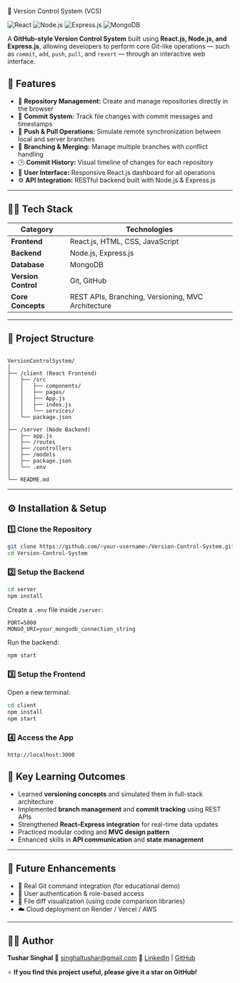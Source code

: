  🧭 Version Control System (VCS)

![React](https://img.shields.io/badge/Frontend-React.js-blue)
![Node.js](https://img.shields.io/badge/Backend-Node.js-green)
![Express.js](https://img.shields.io/badge/Framework-Express.js-lightgrey)
![MongoDB](https://img.shields.io/badge/Database-MongoDB-brightgreen)

A **GitHub-style Version Control System** built using **React.js, Node.js, and Express.js**, allowing developers to perform core Git-like operations — such as `commit`, `add`, `push`, `pull`, and `revert` — through an interactive web interface.

## 🚀 Features

- 📁 **Repository Management:** Create and manage repositories directly in the browser  
- 💾 **Commit System:** Track file changes with commit messages and timestamps  
- 🔄 **Push & Pull Operations:** Simulate remote synchronization between local and server branches  
- 🌿 **Branching & Merging:** Manage multiple branches with conflict handling  
- 🕒 **Commit History:** Visual timeline of changes for each repository  
- 💬 **User Interface:** Responsive React.js dashboard for all operations  
- ⚙️ **API Integration:** RESTful backend built with Node.js & Express.js  

---

## 🧑‍💻 Tech Stack

| Category | Technologies |
|-----------|---------------|
| **Frontend** | React.js, HTML, CSS, JavaScript |
| **Backend** | Node.js, Express.js |
| **Database** | MongoDB |
| **Version Control** | Git, GitHub |
| **Core Concepts** | REST APIs, Branching, Versioning, MVC Architecture |

---

## 📂 Project Structure

```

VersionControlSystem/
│
├── /client (React Frontend)
│   ├── /src
│   │   ├── components/
│   │   ├── pages/
│   │   ├── App.js
│   │   ├── index.js
│   │   └── services/
│   └── package.json
│
├── /server (Node Backend)
│   ├── app.js
│   ├── /routes
│   ├── /controllers
│   ├── /models
│   ├── package.json
│   └── .env
│
└── README.md

````

---

## ⚙️ Installation & Setup

### 1️⃣ Clone the Repository
```bash
git clone https://github.com/<your-username>/Version-Control-System.git
cd Version-Control-System
````

### 2️⃣ Setup the Backend

```bash
cd server
npm install
```

Create a `.env` file inside `/server`:

```
PORT=5000
MONGO_URI=your_mongodb_connection_string
```

Run the backend:

```bash
npm start
```

### 3️⃣ Setup the Frontend

Open a new terminal:

```bash
cd client
npm install
npm start
```

### 4️⃣ Access the App

```
http://localhost:3000
```

## 🧠 Key Learning Outcomes

* Learned **versioning concepts** and simulated them in full-stack architecture
* Implemented **branch management** and **commit tracking** using REST APIs
* Strengthened **React–Express integration** for real-time data updates
* Practiced modular coding and **MVC design pattern**
* Enhanced skills in **API communication** and **state management**

---

## 🧩 Future Enhancements

* 🧮 Real Git command integration (for educational demo)
* 🔐 User authentication & role-based access
* 🧰 File diff visualization (using code comparison libraries)
* ☁️ Cloud deployment on Render / Vercel / AWS

---

## 🧑‍🎓 Author

**Tushar Singhal**
📧 [singhaltushar@gmail.com](mailto:singhaltushar@gmail.com)
🔗 [LinkedIn](https://www.linkedin.com/in/tushar-singhal-1b3987295/) | [GitHub](https://github.com/TusharSinghal276)

⭐ **If you find this project useful, please give it a star on GitHub!**

